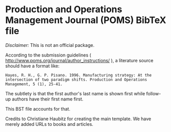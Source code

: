# Production and Operations Management Journal (POMS) BibTeX file

*Disclaimer:* This is not an official package.

According to the submission guidelines ( http://www.poms.org/journal/author_instructions/ ), a literature source should have a format like:

    Hayes, R. H., G. P. Pisano. 1996. Manufacturing strategy: At the intersection of two paradigm shifts. Production and Operations Management, 5 (1), 25-41.

The subtlety is that the first author's last name is shown first while follow-up authors have their first name first.

This BST file accounts for that.

Credits to Christiane Haubitz for creating the main template. We have merely added URLs to books and articles.

